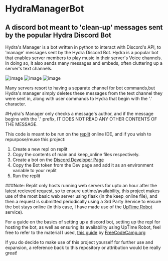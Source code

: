 # HydraManagerBot
## A discord bot meant to 'clean-up' messages sent by the popular Hydra Discord Bot

Hydra's Manager is a bot written in python to interact with Discord's API, to 'manage' messages sent by the Hydra Discord Bot.
Hydra is a popular bot that enables server members to play music in their server's Voice channels. In doing so, it also sends 
many messages and embeds, often cluttering up a server's text channels. 

![image](https://user-images.githubusercontent.com/70756241/155105260-5d7e7040-f31f-48c9-8383-2713891c92fe.png)
![image](https://user-images.githubusercontent.com/70756241/155105314-15a6ed18-772e-4165-b656-a2431b6e0644.png)
![image](https://user-images.githubusercontent.com/70756241/155105352-9c94b945-b967-4458-91e6-b813cc868578.png)

Many servers resort to having a separate channel for bot commands,but Hydra's manager simply deletes these messages from the text channel
they were sent in, along with user commands to Hydra that begin with the '.' character.

#Hydra's Manager only checks a message's author, and if the message begins with the '.' prefix, IT DOES NOT READ ANY OTHER CONTENTS OF THE MESSAGE.

This code is meant to be run on the [replit](replit.com) online IDE, and if you wish to repurpose/reuse this project:
1. Create a new repl on replit
2. Copy the contents of main and keep_online files respectively.
3. Create a bot on the [Discord Developer Page](https://discord.com/developers/applications)
4. Copy the Bot token from the Dev page and add it as an environment variable to your replit
5. Run the replit

###Note:
Replit only hosts running web servers for upto an hour after the latest recieved request, so to ensure uptime/availability,
this project makes use of the most basic web server using flask (in the keep_online file), and then a request is submitted 
periodically using a 3rd Party Service to ensure the bot stays online (in this case, I have made use of the [UpTime Robot](uptimerobot.com) service).

For a guide on the basics of setting up a discord bot, setting up the repl for hosting the bot, as well as ensuring its availability using UpTime Robot,
feel free to refer to the material I used, [this guide](https://www.youtube.com/watch?v=SPTfmiYiuok) by [FreeCodeCamp.org](https://www.freecodecamp.org/)

If you do decide to make use of this project yourself for further use and expansion, a reference back to this repository or attribution would be really great!
